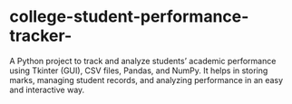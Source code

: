 # college-student-performance-tracker-
A Python project to track and analyze students’ academic performance using Tkinter (GUI), CSV files, Pandas, and NumPy. It helps in storing marks, managing student records, and analyzing performance in an easy and interactive way.
